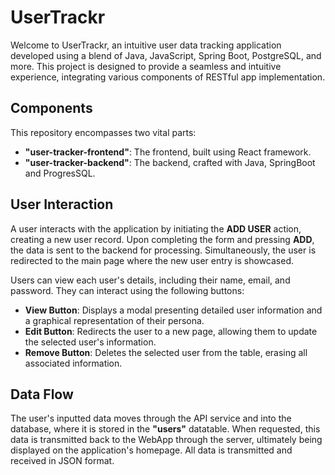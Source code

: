 # UserTrackr

Welcome to UserTrackr, an intuitive user data tracking application developed using a blend of Java, JavaScript, Spring Boot, PostgreSQL, and more. This project is designed to provide a seamless and intuitive experience, integrating various components of RESTful app implementation.

## Components

This repository encompasses two vital parts:
- **"user-tracker-frontend"**: The frontend, built using React framework.
- **"user-tracker-backend"**: The backend, crafted with Java, SpringBoot and ProgresSQL.

## User Interaction

A user interacts with the application by initiating the **ADD USER** action, creating a new user record. Upon completing the form and pressing **ADD**, the data is sent to the backend for processing. Simultaneously, the user is redirected to the main page where the new user entry is showcased.

Users can view each user's details, including their name, email, and password. They can interact using the following buttons:

- **View Button**: Displays a modal presenting detailed user information and a graphical representation of their persona.
- **Edit Button**: Redirects the user to a new page, allowing them to update the selected user's information.
- **Remove Button**: Deletes the selected user from the table, erasing all associated information.

## Data Flow

The user's inputted data moves through the API service and into the database, where it is stored in the **"users"** datatable. When requested, this data is transmitted back to the WebApp through the server, ultimately being displayed on the application's homepage. All data is transmitted and received in JSON format.
